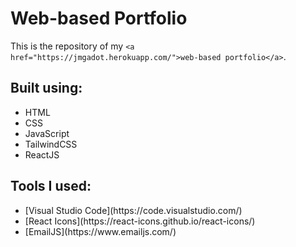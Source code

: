 # Web-based Portfolio

This is the repository of my ` <a href="https://jmgadot.herokuapp.com/">web-based portfolio</a> `.

## Built using:

<ul>
    <li>HTML</li>
    <li>CSS</li>
    <li>JavaScript</li>
    <li>TailwindCSS</li>
    <li>ReactJS</li>
</ul>

## Tools I used:

<ul>
    <li> [Visual Studio Code](https://code.visualstudio.com/) </li>
    <li> [React Icons](https://react-icons.github.io/react-icons/) </li>
    <li> [EmailJS](https://www.emailjs.com/) </li>
</ul>